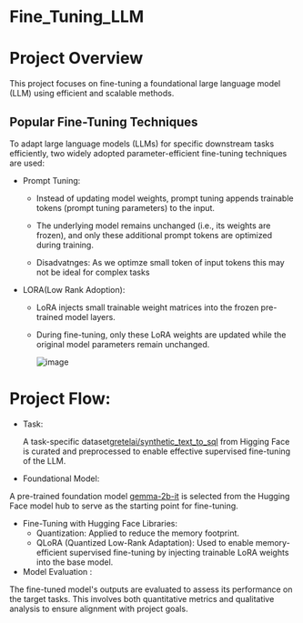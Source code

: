 # Fine_Tuning_LLM

# Project Overview
This project focuses on fine-tuning a foundational large language model (LLM) using efficient and scalable methods. 

## Popular Fine-Tuning Techniques
To adapt large language models (LLMs) for specific downstream tasks efficiently, two widely adopted parameter-efficient fine-tuning techniques are used:
  * Prompt Tuning:

     * Instead of updating model weights, prompt tuning appends trainable tokens (prompt tuning parameters) to the input.

     * The underlying model remains unchanged (i.e., its weights are frozen), and only these additional prompt tokens are optimized during training.
     * Disadvatnges: As we optimze small token of input tokens this may not be ideal for complex tasks

* LORA(Low Rank Adoption):

  * LoRA injects small trainable weight matrices into the frozen pre-trained model layers.
  * During fine-tuning, only these LoRA weights are updated while the original model parameters remain unchanged.
 
    ![image](https://github.com/user-attachments/assets/e54c6c49-dd09-423d-a02e-3b9d0fd02f22)
    
# Project Flow:

* Task:

  A task-specific dataset[gretelai/synthetic_text_to_sql](https://huggingface.co/datasets/gretelai/synthetic_text_to_sql) from Higging Face is curated and preprocessed to enable effective supervised fine-tuning of the LLM.

* Foundational Model:

A pre-trained foundation model [gemma-2b-it](https://huggingface.co/google/gemma-2b-it) is selected from the Hugging Face model hub to serve as the starting point for fine-tuning.

* Fine-Tuning with Hugging Face Libraries:
   * Quantization: Applied to reduce the memory footprint.
   * QLoRA (Quantized Low-Rank Adaptation): Used to enable memory-efficient supervised fine-tuning by injecting trainable LoRA weights into the base model.
* Model Evaluation :

The fine-tuned model's outputs are evaluated to assess its performance on the target tasks. This involves both quantitative metrics and qualitative analysis to ensure alignment with project goals.
